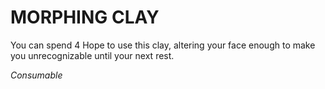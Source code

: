 # MORPHING CLAY

You can spend 4 Hope to use this clay, altering your face enough to make you unrecognizable until your next rest.

*Consumable*